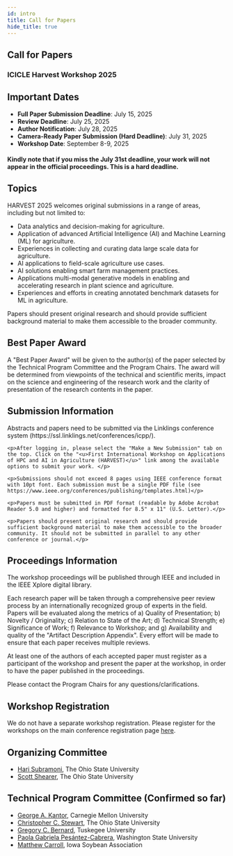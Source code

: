 ```yaml
---
id: intro
title: Call for Papers
hide_title: true
---
```


<!-- ---
id: cfp
title: Call for Papers
hide_title: true
sidebar_position: 2
--- -->



<div class="centered-container">

<div class="workshop-container">

  <!-- Header Section -->
  <div class="workshop-section">
    <h2 class="section-title">Call for Papers</h2>
    <h3>ICICLE Harvest Workshop 2025</h3>
  </div>

  <!-- Dates Section -->
  <div class="workshop-section">
    <h2 class="section-title">Important Dates</h2>
    <ul>
      <li><strong>Full Paper Submission Deadline</strong>: July 15, 2025</li>
      <li><strong>Review Deadline</strong>: July 25, 2025</li>
      <li><strong>Author Notification</strong>: July 28, 2025</li>
      <li><strong>Camera-Ready Paper Submission (Hard Deadline)</strong>: July 31, 2025</li>
      <li><strong>Workshop Date</strong>: September 8-9, 2025</li>
    </ul>
    <h4>Kindly note that if you miss the July 31st deadline, your work will not appear in the official proceedings. This is a hard deadline.</h4>
  </div>

  <div class="workshop-section">
    <h2 class="section-title">Topics</h2>
    <p>HARVEST 2025 welcomes original submissions in a range of areas, including but not limited to:</p>
    <ul>
      <li>Data analytics and decision-making for agriculture.</li>
      <li>Application of advanced Artificial Intelligence (AI) and Machine Learning (ML) for agriculture.</li>
      <li>Experiences in collecting and curating data large scale data for agriculture.</li>
      <li>AI applications to field-scale agriculture use cases.</li>
      <li>AI solutions enabling smart farm management practices.</li>
      <li>Applications multi-modal generative models in enabling and accelerating research in plant science and agriculture.</li>
      <li>Experiences and efforts in creating annotated benchmark datasets for ML in agriculture.</li>
    </ul>
    <p>Papers should present original research and should provide sufficient background material to make them accessible to the broader community.</p>
  </div>

  <div class="workshop-section">
    <h2 class="section-title">Best Paper Award</h2>
    <p>A "Best Paper Award" will be given to the author(s) of the paper selected by the Technical Program Committee and the Program Chairs. The award will be determined from viewpoints of the technical and scientific merits, impact on the science and engineering of the research work and the clarity of presentation of the research contents in the paper.</p>
  </div>

  <!-- Themes Section
  <div class="workshop-section">
    <h2 class="section-title">Workshop Themes</h2>
    <ul>
      <li>TBD</li>
    </ul>
  </div> -->

  <!-- Submission Information -->
  <div class="workshop-section">
    <h2 class="section-title">Submission Information</h2>
    <p>Abstracts and papers need to be submitted via the Linklings conference system (https://ssl.linklings.net/conferences/icpp/). </p>

    <p>After logging in, please select the "Make a New Submission" tab on the top. Click on the "<u>First International Workshop on Applications of HPC and AI in Agriculture (HARVEST)</u>" link among the available options to submit your work. </p>

    <p>Submissions should not exceed 8 pages using IEEE conference format with 10pt font. Each submission must be a single PDF file (see https://www.ieee.org/conferences/publishing/templates.html)</p>

    <p>Papers must be submitted in PDF format (readable by Adobe Acrobat Reader 5.0 and higher) and formatted for 8.5" x 11" (U.S. Letter).</p>

    <p>Papers should present original research and should provide sufficient background material to make them accessible to the broader community. It should not be submitted in parallel to any other conference or journal.</p>
  </div>

  <!-- Proceedings Information -->
  <div class="workshop-section">
    <h2 class="section-title">Proceedings Information</h2>
    <p>The workshop proceedings will be published through IEEE and included in the IEEE Xplore digital library. </p>
    <p>Each research paper will be taken through a comprehensive peer review process by an internationally recognized group of experts in the field. Papers will be evaluated along the metrics of a) Quality of Presentation; b) Novelty / Originality; c) Relation to State of the Art; d) Technical Strength; e) Significance of Work; f) Relevance to Workshop; and g) Availability and quality of the "Artifact Description Appendix". Every effort will be made to ensure that each paper receives multiple reviews. </p>
    <p>At least one of the authors of each accepted paper must register as a participant of the workshop and present the paper at the workshop, in order to have the paper published in the proceedings. </p>
    <p>Please contact the Program Chairs for any questions/clarifications.</p>
  </div>
  <!-- Workshop Registration -->
  <div class="workshop-section">
    <h2 class="section-title">Workshop Registration</h2>
    <p>We do not have a separate workshop registration. Please register for the workshops on the main conference registration page <a href="https://icpp2025.sdsc.edu/registration">here</a>. </p>
  </div>
  <!-- Submission Guidelines Section
  <div class="workshop-section">
    <h2 class="section-title">Submission Guidelines</h2>
    <ol>
      <li><strong>Format</strong>: TBD</li>
      <li><strong>Submission Site</strong>: TBD</li>
      <li><strong>Review</strong>: TBD</li>
    </ol>
  </div> -->
  <!-- Workshop Chairs -->
    <div class="workshop-section">
      <h2 class="section-title">Organizing Committee</h2>
      <ul>
        <li><a href="https://cse.osu.edu/people/subramoni.1">Hari Subramoni</a>, The Ohio State University</li>
        <li><a href="https://fabe.osu.edu/our-people/scott-shearer">Scott Shearer</a>, The Ohio State University</li>
      </ul>
    </div>  
    <!-- Technical Program Committee -->
    <div class="workshop-section">
    <h2 class="section-title">Technical Program Committee (Confirmed so far)</h2>
    <ul>
      <li><a href="https://www.cmu.edu/news/experts/georgea.kantor">George A. Kantor</a>, Carnegie Mellon University</li>
      <li><a href="https://cse.osu.edu/people/stewart.962">Christopher C. Stewart</a>, The Ohio State University</li>
      <li><a href="https://www.tuskegee.edu/programs-courses/colleges-schools/caens/daes/contact-us/daes-faculty/bernard-gregory">Gregory C. Bernard</a>, Tuskegee University </li>
      <li><a href="https://paolagpesantezc.wixsite.com/paolapesantezcabrera">Paola Gabriela Pesántez-Cabrera</a>, Washington State University</li>
      <li><a href="https://www.iasoybeans.com/about/staff-listing/matthew-carroll">Matthew Carroll</a>, Iowa Soybean Association</li>
    </ul>
  </div>

</div>
</div>